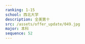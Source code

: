 ```yaml
---
ranking: 1-15
school: 西北大学
description: 全美第十
src: /assets/offer_update/049.jpg
major: 本科
sequence: 52
---
```

